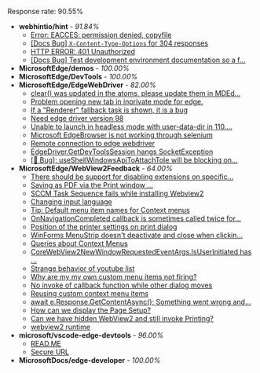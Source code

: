 Response rate: 90.55%

* **webhintio/hint** - _91.84%_
  * [Error: EACCES: permission denied, copyfile](https://github.com/webhintio/hint/issues/5432)
  * [[Docs Bug] `X-Content-Type-Options` for 304 responses](https://github.com/webhintio/hint/issues/5417)
  * [HTTP ERROR: 401 Unauthorized](https://github.com/webhintio/hint/issues/5362)
  * [[Docs Bug] Test development environment documentation so a f...](https://github.com/webhintio/hint/issues/5404)
* **MicrosoftEdge/demos** - _100.00%_
* **MicrosoftEdge/DevTools** - _100.00%_
* **MicrosoftEdge/EdgeWebDriver** - _82.00%_
  * [clear() was updated in the atoms, please update them in MDEd...](https://github.com/MicrosoftEdge/EdgeWebDriver/issues/73)
  * [Problem opening new tab in inprivate mode for edge.](https://github.com/MicrosoftEdge/EdgeWebDriver/issues/72)
  * [If a "Renderer" fallback task is shown, it is a bug](https://github.com/MicrosoftEdge/EdgeWebDriver/issues/71)
  * [Need edge driver version 98](https://github.com/MicrosoftEdge/EdgeWebDriver/issues/70)
  * [Unable to launch in headless mode with user-data-dir in 110....](https://github.com/MicrosoftEdge/EdgeWebDriver/issues/69)
  * [Microsoft EdgeBrowser is not working through selenium](https://github.com/MicrosoftEdge/EdgeWebDriver/issues/68)
  * [Remote connection to edge webdriver](https://github.com/MicrosoftEdge/EdgeWebDriver/issues/67)
  * [EdgeDriver.GetDevToolsSession hangs SocketException](https://github.com/MicrosoftEdge/EdgeWebDriver/issues/65)
  * [[🐛 Bug]: useShellWindowsApiToAttachToIe will be blocking on...](https://github.com/MicrosoftEdge/EdgeWebDriver/issues/34)
* **MicrosoftEdge/WebView2Feedback** - _64.00%_
  * [There should be support for disabling extensions on specific...](https://github.com/MicrosoftEdge/WebView2Feedback/issues/3305)
  * [Saving as PDF via the Print window ...](https://github.com/MicrosoftEdge/WebView2Feedback/issues/3304)
  * [SCCM Task Sequence fails while installing Webview2](https://github.com/MicrosoftEdge/WebView2Feedback/issues/3303)
  * [Changing input language](https://github.com/MicrosoftEdge/WebView2Feedback/issues/3302)
  * [Tip: Default menu item names for Context menus](https://github.com/MicrosoftEdge/WebView2Feedback/issues/3297)
  * [OnNavigationCompleted callback is sometimes called twice for...](https://github.com/MicrosoftEdge/WebView2Feedback/issues/3292)
  * [Position of the printer settings on print dialog](https://github.com/MicrosoftEdge/WebView2Feedback/issues/3289)
  * [WinForms MenuStrip doesn't deactivate and close when clickin...](https://github.com/MicrosoftEdge/WebView2Feedback/issues/3288)
  * [Queries about Context Menus](https://github.com/MicrosoftEdge/WebView2Feedback/issues/3282)
  * [CoreWebView2NewWindowRequestedEventArgs.IsUserInitiated has ...](https://github.com/MicrosoftEdge/WebView2Feedback/issues/3255)
  * [Strange behavior of youtube list](https://github.com/MicrosoftEdge/WebView2Feedback/issues/3301)
  * [Why are my my own custom menu items not firing?](https://github.com/MicrosoftEdge/WebView2Feedback/issues/3300)
  * [No invoke of callback function while other dialog moves](https://github.com/MicrosoftEdge/WebView2Feedback/issues/3299)
  * [Reusing custom context menu items](https://github.com/MicrosoftEdge/WebView2Feedback/issues/3296)
  * [await e.Response.GetContentAsync(); Something went wrong and...](https://github.com/MicrosoftEdge/WebView2Feedback/issues/3283)
  * [How can we display the Page Setup?](https://github.com/MicrosoftEdge/WebView2Feedback/issues/3270)
  * [Can we have hidden WebView2 and still invoke Printing?](https://github.com/MicrosoftEdge/WebView2Feedback/issues/3266)
  * [webview2 runtime](https://github.com/MicrosoftEdge/WebView2Feedback/issues/3257)
* **microsoft/vscode-edge-devtools** - _96.00%_
  * [READ.ME](https://github.com/microsoft/vscode-edge-devtools/issues/1406)
  * [Secure URL](https://github.com/microsoft/vscode-edge-devtools/issues/1404)
* **MicrosoftDocs/edge-developer** - _100.00%_